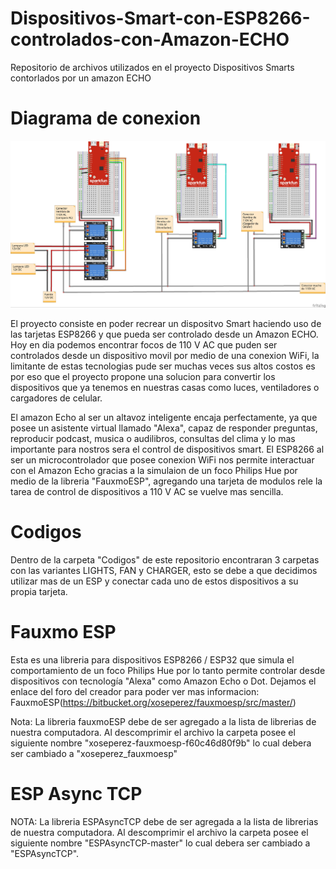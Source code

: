# Dispositivos-Smart-con-ESP8266-controlados-con-Amazon-ECHO
Repositorio de archivos utilizados en el proyecto Dispositivos Smarts contorlados por un amazon ECHO

# Diagrama de conexion 
![Diagrama](https://raw.githubusercontent.com/SETISAEDU/Dispositivos-Smart-con-ESP8266-controlados-con-Amazon-ECHO/master/ESP8266_AmazonECHO_Diagrama.jpg)

El proyecto consiste en poder recrear un dispositvo Smart haciendo uso de las tarjetas ESP8266 y que pueda ser controlado desde un Amazon ECHO. Hoy en dia podemos encontrar focos de 110 V AC que puden ser controlados desde un dispositivo movil por medio de una conexion WiFi, la limitante de estas tecnologias pude ser muchas veces sus altos costos es por eso que el proyecto propone una solucion para convertir los dispositivos que ya tenemos en nuestras casas como luces, ventiladores o cargadores de celular. 

El amazon Echo al ser un altavoz inteligente encaja perfectamente, ya que posee un asistente virtual llamado "Alexa", capaz de responder preguntas, reproducir podcast, musica o audilibros, consultas del clima y lo mas importante para nostros sera el control de dispositivos smart. El ESP8266 al ser un microcontrolador que posee conexion WiFi nos permite interactuar con el Amazon Echo gracias a la simulaion de un foco Philips Hue por medio de la libreria "FauxmoESP", agregando una tarjeta de modulos rele la tarea de control de dispositivos a 110 V AC se vuelve mas sencilla.
 
# Codigos
Dentro de la carpeta "Codigos" de este repositorio encontraran 3 carpetas con las variantes LIGHTS, FAN y CHARGER, esto se debe a que decidimos utilizar mas de un ESP y conectar cada uno de estos dispositivos a su propia tarjeta.  

# Fauxmo ESP
Esta es una libreria para dispositivos ESP8266 / ESP32 que simula el comportamiento de un foco Philips Hue por lo tanto permite controlar desde dispositivos con tecnología "Alexa" como Amazon Echo o Dot.
Dejamos el enlace del foro del creador para poder ver mas informacion:
FauxmoESP(https://bitbucket.org/xoseperez/fauxmoesp/src/master/)

Nota: La libreria fauxmoESP debe de ser agregado a la lista de librerias de nuestra computadora. Al descomprimir el archivo la carpeta posee el siguiente nombre "xoseperez-fauxmoesp-f60c46d80f9b" lo cual debera ser cambiado a "xoseperez_fauxmoesp"


# ESP Async TCP
NOTA: La libreria ESPAsyncTCP debe de ser agregada a la lista de librerias de nuestra computadora. Al descomprimir el archivo la carpeta posee el siguiente nombre "ESPAsyncTCP-master" lo cual debera ser cambiado a "ESPAsyncTCP".


